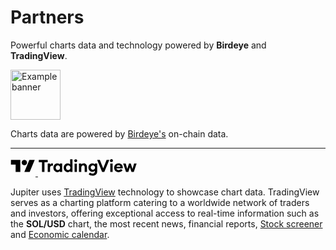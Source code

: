 # Partners

Powerful charts data and technology powered by <b>Birdeye</b> and <b>TradingView</b>.

<div style={{ height: 80 }}>
  <a href="https://birdeye.so" target="_blank">
    <img
      src={require('../img/limit-order/birdeye.png').default}
      alt="Example banner"
      width="80"
      height="80"
    >
    </img>
  </a>
</div>

Charts data are powered by <a href="https://birdeye.so" target="_blank">Birdeye's</a> on-chain data.

<hr/>

<div style={{ height: 40 }}>
  <a href="https://tradingview.com" target="_blank">
    <span className="tv-header__icon">
      <svg width="40" height="30" viewBox="0 0 36 28" xmlns="http://www.w3.org/2000/svg">
        <path d="M14 22H7V11H0V4h14v18zM28 22h-8l7.5-18h8L28 22z" fill="black"></path>
        <circle cx="20" cy="8" r="4" fill="black"></circle>
      </svg>
    </span>
    <span className="tv-header__icon tv-header__logo-text">
      <svg width="160" height="30" viewBox="0 0 147 28" xmlns="http://www.w3.org/2000/svg">
        <path
          d="M4.793 22.024h3.702V7.519h4.843V4.02H0v3.5h4.793v14.504zM13.343 22.024h3.474v-6.06c0-2.105 1.09-3.373 2.74-3.373.582 0 1.039.101 1.571.279V9.345a3.886 3.886 0 00-1.166-.152c-1.42 0-2.713.938-3.145 2.18V9.346h-3.474v12.679zM27.796 22.303c1.75 0 3.068-.888 3.652-1.7v1.42h3.474V9.346h-3.474v1.42c-.584-.811-1.902-1.699-3.652-1.699-3.372 0-5.959 3.043-5.959 6.618 0 3.576 2.587 6.619 5.96 6.619zm.736-3.17c-1.928 0-3.196-1.445-3.196-3.448 0-2.004 1.268-3.45 3.196-3.45 1.927 0 3.195 1.446 3.195 3.45 0 2.003-1.268 3.448-3.195 3.448zM43.193 22.303c1.75 0 3.068-.888 3.651-1.7v1.42h3.474V3.007h-3.474v7.76c-.583-.812-1.901-1.7-3.651-1.7-3.373 0-5.96 3.043-5.96 6.618 0 3.576 2.587 6.619 5.96 6.619zm.735-3.17c-1.927 0-3.195-1.445-3.195-3.448 0-2.004 1.268-3.45 3.195-3.45 1.927 0 3.195 1.446 3.195 3.45 0 2.003-1.268 3.448-3.195 3.448zM55.166 7.412a2.213 2.213 0 002.232-2.206A2.213 2.213 0 0055.166 3a2.224 2.224 0 00-2.206 2.206 2.224 2.224 0 002.206 2.206zm-1.724 14.612h3.474V9.49h-3.474v12.533zM59.998 22.024h3.474v-6.187c0-2.435 1.192-3.601 2.815-3.601 1.445 0 2.232 1.116 2.232 2.941v6.847h3.474v-7.43c0-3.296-1.826-5.528-4.894-5.528-1.649 0-2.942.71-3.627 1.724V9.345h-3.474v12.679zM80.833 18.65c-1.75 0-3.22-1.319-3.22-3.246 0-1.952 1.47-3.246 3.22-3.246 1.75 0 3.22 1.294 3.22 3.246 0 1.927-1.47 3.246-3.22 3.246zm-.406 8.85c3.88 0 6.822-1.978 6.822-6.543V9.268h-3.474v1.42C83.09 9.7 81.72 8.99 80.098 8.99c-3.322 0-5.985 2.84-5.985 6.415 0 3.55 2.663 6.39 5.985 6.39 1.623 0 2.992-.735 3.677-1.673v.862c0 2.029-1.344 3.474-3.398 3.474-1.42 0-2.84-.482-3.956-1.572l-1.902 2.586c1.445 1.395 3.702 2.029 5.908 2.029zM94.594 22.024h3.27L105.32 4.02h-4.057l-5.021 12.501L91.145 4.02h-3.981l7.43 18.004zM108.508 7.266a2.213 2.213 0 002.231-2.206 2.213 2.213 0 00-2.231-2.206c-1.192 0-2.207.988-2.207 2.206 0 1.217 1.015 2.206 2.207 2.206zm-1.725 14.758h3.474V9.345h-3.474v12.679zM119.248 22.303c2.662 0 4.691-1.116 5.883-2.84l-2.587-1.927c-.583.887-1.673 1.597-3.271 1.597-1.673 0-3.169-.938-3.372-2.637h9.483c.076-.533.051-.888.051-1.192 0-4.133-2.916-6.238-6.238-6.238-3.854 0-6.669 2.865-6.669 6.618 0 4.007 2.942 6.619 6.72 6.619zm-3.221-8.165c.33-1.547 1.775-2.207 3.069-2.207 1.293 0 2.561.685 2.865 2.207h-5.934zM138.45 22.024h3.449l4.184-12.679h-3.728l-2.383 8.114-2.587-8.114h-2.662l-2.561 8.114-2.409-8.114h-3.703l4.21 12.679h3.448l2.359-7.202 2.383 7.202z"
          fill="black"
        ></path>
      </svg>
    </span>
  </a>
</div>

Jupiter uses <a href="https://www.tradingview.com/" target="_blank">TradingView</a> technology to showcase chart data. TradingView serves as a charting platform catering to a worldwide network of traders and investors, offering exceptional access to real-time information such as the <b>SOL/USD</b> chart, the most recent news, financial reports, <a href="https://www.tradingview.com/screener/" target="_blank">Stock screener</a> and <a href="https://www.tradingview.com/economic-calendar/" target="_blank">Economic calendar</a>. 

